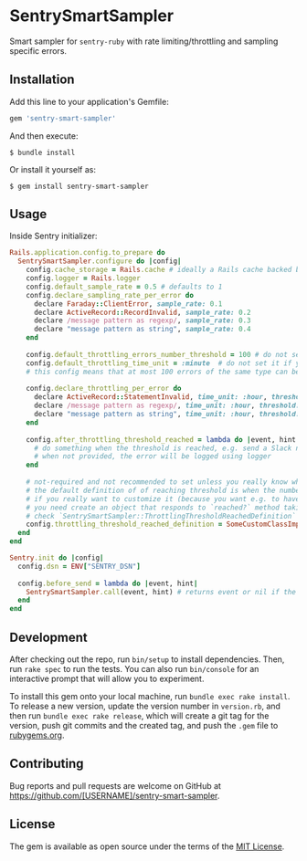 # SentrySmartSampler

Smart sampler for `sentry-ruby` with rate limiting/throttling and sampling specific errors.

## Installation

Add this line to your application's Gemfile:

```ruby
gem 'sentry-smart-sampler'
```

And then execute:

    $ bundle install

Or install it yourself as:

    $ gem install sentry-smart-sampler

## Usage

Inside Sentry initializer:

``` rb
Rails.application.config.to_prepare do
  SentrySmartSampler.configure do |config|
    config.cache_storage = Rails.cache # ideally a Rails cache backed by Redis. But could be anything responding to the same interface
    config.logger = Rails.logger
    config.default_sample_rate = 0.5 # defaults to 1
    config.declare_sampling_rate_per_error do
      declare Faraday::ClientError, sample_rate: 0.1
      declare ActiveRecord::RecordInvalid, sample_rate: 0.2
      declare /message pattern as regexp/, sample_rate: 0.3
      declare "message pattern as string", sample_rate: 0.4
    end
    
    config.default_throttling_errors_number_threshold = 100 # do not set it if you don't want errors to be throttled
    config.default_throttling_time_unit = :minute  # do not set it if you don't want errors to be throttled, other options: [:second, :minute, :hour, :day]
    # this config means that at most 100 errors of the same type can be sent withing a minute
    
    config.declare_throttling_per_error do
      declare ActiveRecord::StatementInvalid, time_unit: :hour, threshold: 50
      declare /message pattern as regexp/, time_unit: :hour, threshold: 100
      declare "message pattern as string", time_unit: :hour, threshold: 200
    end
    
    config.after_throttling_threshold_reached = lambda do |event, hint|
      # do something when the threshold is reached, e.g. send a Slack notification. This callback will be fired at most once, when the threshold is reached. Not required
      # when not provided, the error will be logged using logger
    end
    
    # not-required and not recommended to set unless you really know what you are doing
    # the default definition of of reaching threshold is when the number of errors reaches the provided threshold for a given error within a given time unit
    # if you really want to customize it (because you want e.g. to have another notification delivered from `after_throttling_threshold_reached` when you reach 10x of the threshold
    # you need create an object that responds to `reached?` method taking 3 arguments: rate_limit, throttling_registration, error
    # check `SentrySmartSampler::ThrottlingThresholdReachedDefinition` for more details
    config.throttling_threshold_reached_definition = SomeCustomClassImplementingThrottlingThresholdReachedDefinition.new 
  end
end

Sentry.init do |config| 
  config.dsn = ENV["SENTRY_DSN"]
  
  config.before_send = lambda do |event, hint|
    SentrySmartSampler.call(event, hint) # returns event or nil if the event should be dropped
  end
end
```

## Development

After checking out the repo, run `bin/setup` to install dependencies. Then, run `rake spec` to run the tests. You can also run `bin/console` for an interactive prompt that will allow you to experiment.

To install this gem onto your local machine, run `bundle exec rake install`. To release a new version, update the version number in `version.rb`, and then run `bundle exec rake release`, which will create a git tag for the version, push git commits and the created tag, and push the `.gem` file to [rubygems.org](https://rubygems.org).

## Contributing

Bug reports and pull requests are welcome on GitHub at https://github.com/[USERNAME]/sentry-smart-sampler.

## License

The gem is available as open source under the terms of the [MIT License](https://opensource.org/licenses/MIT).
